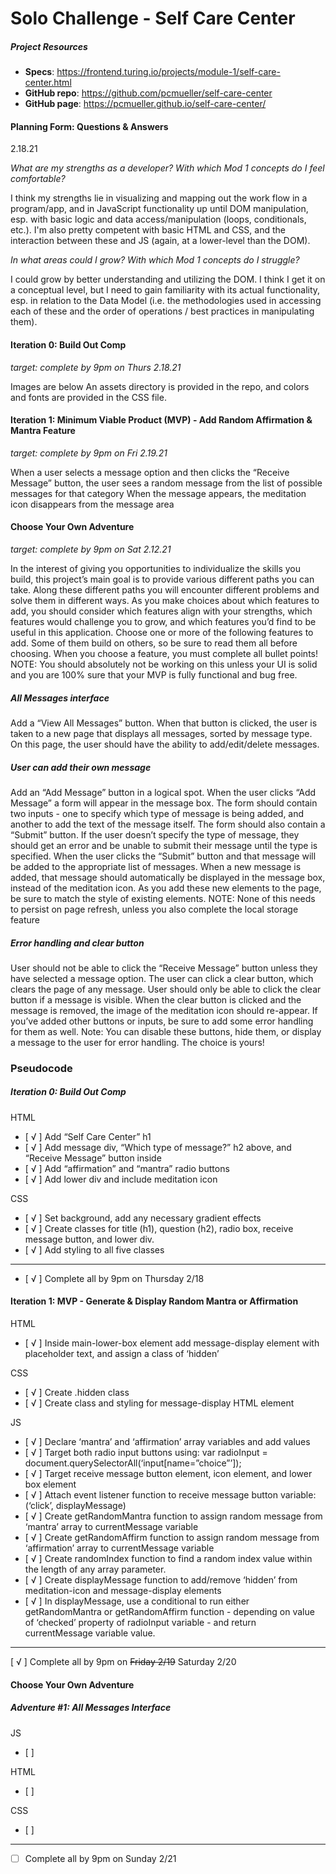 # Solo Challenge - Self Care Center

##### Project Resources
- **Specs**: https://frontend.turing.io/projects/module-1/self-care-center.html
- **GitHub repo**: https://github.com/pcmueller/self-care-center
- **GitHub page**: https://pcmueller.github.io/self-care-center/

#### Planning Form: Questions & Answers
2.18.21

*What are my strengths as a developer? With which Mod 1 concepts do I feel comfortable?* 
 
I think my strengths lie in visualizing and mapping out the work flow in a program/app, and in JavaScript functionality up until DOM manipulation, esp. with basic logic and data access/manipulation (loops, conditionals, etc.).  I'm also pretty competent with basic HTML and CSS, and the interaction between these and JS (again, at a lower-level than the DOM).  
 
*In what areas could I grow? With which Mod 1 concepts do I struggle?*
 
I could grow by better understanding and utilizing the DOM.  I think I get it on a conceptual level, but I need to gain familiarity with its actual functionality, esp. in relation to the Data Model (i.e. the methodologies used in accessing each of these and the order of operations / best practices in manipulating them).

#### Iteration 0: Build Out Comp					
*target: complete by 9pm on Thurs 2.18.21*

Images are below
An assets directory is provided in the repo, and colors and fonts are provided in the CSS file.

#### Iteration 1: Minimum Viable Product (MVP) - Add Random Affirmation & Mantra Feature
*target: complete by 9pm on Fri 2.19.21*

When a user selects a message option and then clicks the “Receive Message” button, the user sees a random message from the list of possible messages for that category
When the message appears, the meditation icon disappears from the message area



#### Choose Your Own Adventure
*target: complete by 9pm on Sat 2.12.21*

In the interest of giving you opportunities to individualize the skills you build, this project’s main goal is to provide various different paths you can take. Along these different paths you will encounter different problems and solve them in different ways. As you make choices about which features to add, you should consider which features align with your strengths, which features would challenge you to grow, and which features you’d find to be useful in this application. Choose one or more of the following features to add. Some of them build on others, so be sure to read them all before choosing.
When you choose a feature, you must complete all bullet points!
NOTE: You should absolutely not be working on this unless your UI is solid and you are 100% sure that your MVP is fully functional and bug free.

##### All Messages interface

Add a “View All Messages” button.
When that button is clicked, the user is taken to a new page that displays all messages, sorted by message type.
On this page, the user should have the ability to add/edit/delete messages.

##### User can add their own message

Add an “Add Message” button in a logical spot.
When the user clicks “Add Message” a form will appear in the message box. The form should contain two inputs - one to specify which type of message is being added, and another to add the text of the message itself. The form should also contain a “Submit” button.
If the user doesn’t specify the type of message, they should get an error and be unable to submit their message until the type is specified.
When the user clicks the “Submit” button and that message will be added to the appropriate list of messages.
When a new message is added, that message should automatically be displayed in the message box, instead of the meditation icon.
As you add these new elements to the page, be sure to match the style of existing elements.
NOTE: None of this needs to persist on page refresh, unless you also complete the local storage feature

##### Error handling and clear button

User should not be able to click the “Receive Message” button unless they have selected a message option.
The user can click a clear button, which clears the page of any message.
User should only be able to click the clear button if a message is visible.
When the clear button is clicked and the message is removed, the image of the meditation icon should re-appear.
If you’ve added other buttons or inputs, be sure to add some error handling for them as well.
Note: You can disable these buttons, hide them, or display a message to the user for error handling. The choice is yours!

### Pseudocode


##### Iteration 0: Build Out Comp


HTML
- [ √ ] Add “Self Care Center” h1
- [ √ ]	Add message div, “Which type of message?” h2 above, and “Receive Message” button inside
- [ √ ]	Add “affirmation” and “mantra” radio buttons
- [ √ ]	Add lower div and include meditation icon

CSS
- [ √ ]	Set background, add any necessary gradient effects
- [ √ ]	Create classes for title (h1), question (h2), radio box, receive message button, and lower div.
- [ √ ]	Add styling to all five classes

---
- [ √ ]	Complete all by 9pm on Thursday 2/18



#### Iteration 1: MVP - Generate & Display Random Mantra or Affirmation

HTML
- [ √ ]	Inside main-lower-box element add message-display element with placeholder text, and assign a class of ‘hidden’

CSS
- [ √ ]	Create .hidden class
- [ √ ]	Create class and styling for message-display HTML element

JS
- [ √ ]	Declare ‘mantra’ and ‘affirmation’ array variables and add values
- [ √ ]	Target both radio input buttons using: var radioInput = document.querySelectorAll(‘input[name=”choice”’]);
- [ √ ]	Target receive message button element, icon element, and lower box element
- [ √ ]	Attach event listener function to receive message button variable: (‘click’, displayMessage)
- [ √ ] Create getRandomMantra function to assign random message from ‘mantra’ array to currentMessage variable
- [ √ ] Create getRandomAffirm function to assign random message from ‘affirmation’ array to currentMessage variable
- [ √ ]	Create randomIndex function to find a random index value within the length of any array parameter.
- [ √ ]	Create displayMessage function to add/remove ‘hidden’ from meditation-icon and message-display elements
- [ √ ]	In displayMessage, use a conditional to run either getRandomMantra or getRandomAffirm function - depending on value of ‘checked’ property of radioInput variable - and return currentMessage variable value.

---
[ √ ]	Complete all by 9pm on ~~Friday 2/19~~ Saturday 2/20


#### Choose Your Own Adventure

##### Adventure #1: All Messages Interface

JS
- [  ]	

HTML
- [  ] 

CSS
- [  ] 

---
- [  ] Complete all by 9pm on Sunday 2/21
